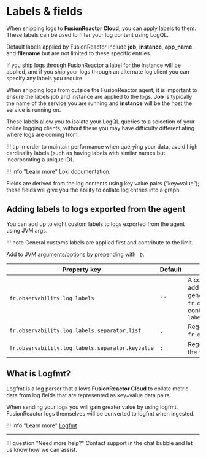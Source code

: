 # Labels & fields

When shipping logs to **FusionReactor Cloud**, you can apply labels to them. These labels can be used to filter your log content using LogQL.

Default labels applied by FusionReactor include **job**, **instance**, **app_name**  and **filename** but are not limited to these specific entries. 

If you ship logs through FusionReactor a label for the instance will be applied, and if you ship your logs through an alternate log client you can specify any labels you require.


When shipping logs from outside the FusionReactor agent, it is important to ensure the labels job and instance are applied to the logs. **Job** is typically the name of the service you are running and **instance** will be the host the service is running on.

These labels allow you to isolate your LogQL queries to a selection of your online logging clients, without these you may have difficulty differentiating where logs are coming from.

!!! tip
    In order to maintain performance when querying your data, avoid high cardinality labels (such as having labels with similar names but incorporating a unique ID). 

!!! info "Learn more"
    [Loki documentation](https://grafana.com/blog/2020/04/21/how-labels-in-loki-can-make-log-queries-faster-and-easier/).

Fields are derived from the log contents using key value pairs (“key=value”); these fields will give you the ability to  collate log entries into a graph.

## Adding labels to logs exported from the agent

You can add up to eight custom labels to logs exported from the agent using JVM args. 

!!! note
    General customs labels are applied first and contribute to the limit.

Add to JVM arguments/options by prepending with `-D`.

| Property key | Default | Description |
| -- | -- | -------- |
| `fr.observability.log.labels` | `""` | A comma-separated key-value list of labels to add a maximum of 8 (by default) to logs, note that general observability labels specified by `fr.observability.labels` are applied first and contribute the limit. Format `labelKey1:labelValue1,labelKey2:labelValue2,...` |
| `fr.observability.log.labels.separator.list` | `,` | Regex string to split/separate the `fr.observability.log.labels` list. |
| `fr.observability.log.labels.separator.keyvalue` | `:` | Regex string to split/separate the key-values in the `fr.observability.log.labels` list. |


## What is Logfmt?

Logfmt is a log parser that allows **FusionReactor Cloud** to collate metric data from log fields that are represented as  key=value data pairs.

When sending your logs you will gain greater value by using logfmt. FusionReactor logs themselves will be converted to logfmt when ingested.

!!! info "Learn more"
    [Logfmt](https://brandur.org/logfmt)


___

!!! question "Need more help?"
    Contact support in the chat bubble and let us know how we can assist.